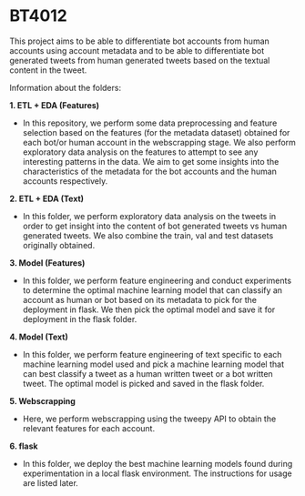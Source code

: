 # BT4012
This project aims to be able to differentiate bot accounts from human accounts using account metadata and to be able to differentiate bot generated tweets from human generated tweets based on the textual content in the tweet.

Information about the folders:

**1. ETL + EDA (Features)**

* In this repository, we perform some data preprocessing and feature selection based on the features (for the metadata dataset) obtained for each bot/or human account in the webscrapping stage. We also perform exploratory data analysis on the features to attempt to see any interesting patterns in the data. We aim to get some insights into the characteristics of the metadata for the bot accounts and the human accounts respectively.

**2. ETL + EDA (Text)**

* In this folder, we perform exploratory data analysis on the tweets in order to get insight into the content of bot generated tweets vs human generated tweets. We also combine the train, val and test datasets originally obtained.

**3. Model (Features)**
* In this folder, we perform feature engineering and conduct experiments to determine the optimal machine learning model that can classify an account as human or bot based on its metadata to pick for the deployment in flask. We then pick the optimal model and save it for deployment in the flask folder.

**4. Model (Text)**

* In this folder, we perform feature engineering of text specific to each machine learning model used and pick a machine learning model that can best classify a tweet as a human written tweet or a bot written tweet. The optimal model is picked and saved in the flask folder.

**5. Webscrapping**
* Here, we perform webscrapping using the tweepy API to obtain the relevant features for each account.

**6. flask**
* In this folder, we deploy the best machine learning models found during experimentation in a local flask environment. The instructions for usage are listed later.

